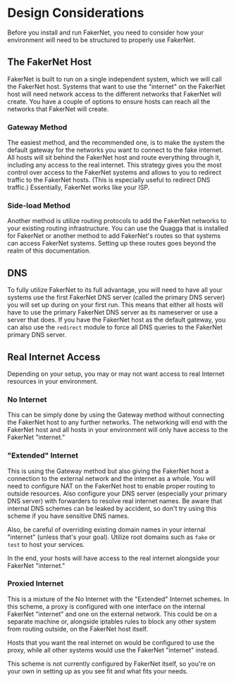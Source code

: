 # Design Considerations

Before you install and run FakerNet, you need to consider how your environment will need to be structured to properly use FakerNet.

## The FakerNet Host

FakerNet is built to run on a single independent system, which we will call the FakerNet host. Systems that want to use the "internet" on the FakerNet host will need network access to the different networks that FakerNet will create. You have a couple of options to ensure hosts can reach all the networks that FakerNet will create.

### Gateway Method

The easiest method, and the recommended one, is to make the system the default gateway for the networks you want to connect to the fake internet. All hosts will sit behind the FakerNet host and route everything through it, including any access to the real internet. This strategy gives you the most control over access to the FakerNet systems and allows to you to redirect traffic to the FakerNet hosts. (This is especially useful to redirect DNS traffic.) Essentially, FakerNet works like your ISP.

### Side-load Method

Another method is utilize routing protocols to add the FakerNet networks to your existing routing infrastructure. You can use the Quagga that is installed for FakerNet or another method to add FakerNet's routes so that systems can access FakerNet systems. Setting up these routes goes beyond the realm of this documentation.

## DNS

To fully utilize FakerNet to its full advantage, you will need to have all your systems use the first FakerNet DNS server (called the primary DNS server) you will set up during on your first run. This means that either all hosts will have to use the primary FakerNet DNS server as its nameserver or use a server that does. If you have the FakerNet host as the default gateway, you can also use the ```redirect``` module to force all DNS queries to the FakerNet primary DNS server.

## Real Internet Access

Depending on your setup, you may or may not want access to real Internet resources in your environment. 

### No Internet

This can be simply done by using the Gateway method without connecting the FakerNet host to any further networks. The networking will end with the FakerNet host and all hosts in your environment will only have access to the FakerNet "internet."

### "Extended" Internet

This is using the Gateway method but also giving the FakerNet host a connection to the external network and the internet as a whole. You will need to configure NAT on the FakerNet host to enable proper routing to outside resources. Also configure your DNS server (especially your primary DNS server) with forwarders to resolve real internet names. Be aware that internal DNS schemes can be leaked by accident, so don't try using this scheme if you have sensitive DNS names.

Also, be careful of overriding existing domain names in your internal "internet" (unless that's your goal). Utilize root domains such as ```fake``` or ```test``` to host your services.  

In the end, your hosts will have access to the real internet alongside your FakerNet "internet."

### Proxied Internet

This is a mixture of the No Internet with the "Extended" Internet schemes. In this scheme, a proxy is configured with one interface on the internal FakerNet "internet" and one on the external network. This could be on a separate machine or, alongside iptables rules to block any other system from routing outside, on the FakerNet host itself. 

Hosts that you want the real internet on would be configured to use the proxy, while all other systems would use the FakerNet "internet" instead.

This scheme is not currently configured by FakerNet itself, so you're on your own in setting up as you see fit and what fits your needs.
